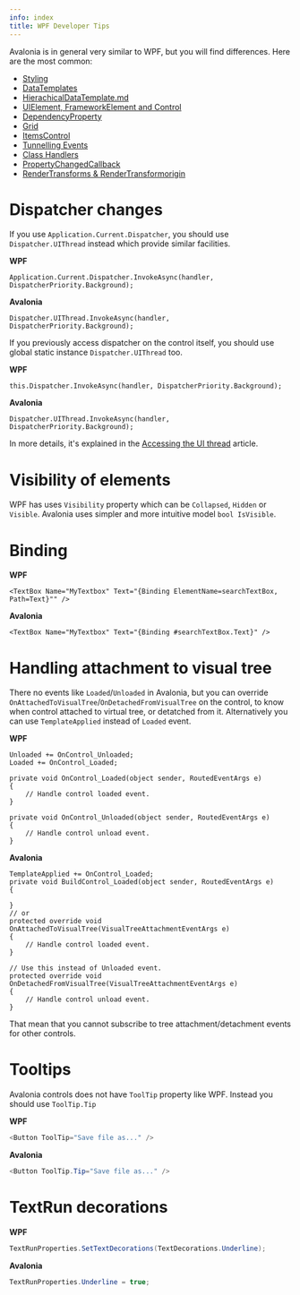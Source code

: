 ```yaml
---
info: index
title: WPF Developer Tips
---
```


Avalonia is in general very similar to WPF, but you will find differences. Here are the most common:

* [Styling](styling)
* [DataTemplates](datatemplates)
* [HierachicalDataTemplate.md](hierachicaldatatemplate)
* [UIElement, FrameworkElement and Control
](uielement-frameworkelement-and-control)
* [DependencyProperty](dependencyproperty)
* [Grid](grid)
* [ItemsControl](itemscontrol)
* [Tunnelling Events](tunnelling-events)
* [Class Handlers](class-handlers)
* [PropertyChangedCallback](propertychangedcallback)
* [RenderTransforms & RenderTransformorigin](rendertransforms-and-rendertransformorigin)


# Dispatcher changes

If you use `Application.Current.Dispatcher`, you should use `Dispatcher.UIThread` instead which provide similar facilities.

**WPF**
```
Application.Current.Dispatcher.InvokeAsync(handler, DispatcherPriority.Background);
```

**Avalonia**
```
Dispatcher.UIThread.InvokeAsync(handler, DispatcherPriority.Background);
```

If you previously access dispatcher on the control itself, you should use global static instance `Dispatcher.UIThread` too.

**WPF**
```
this.Dispatcher.InvokeAsync(handler, DispatcherPriority.Background);
```

**Avalonia**
```
Dispatcher.UIThread.InvokeAsync(handler, DispatcherPriority.Background);
```

In more details, it's explained in the [Accessing the UI thread](../../guides/basics/accessing-the-ui-thread.md) article.

# Visibility of elements

WPF has uses `Visibility` property which can be `Collapsed`, `Hidden` or `Visible`. Avalonia uses simpler and more intuitive model `bool IsVisible`.

# Binding

**WPF**
```
<TextBox Name="MyTextbox" Text="{Binding ElementName=searchTextBox, Path=Text}"" />
```

**Avalonia**
```
<TextBox Name="MyTextbox" Text="{Binding #searchTextBox.Text}" />
```

# Handling attachment to visual tree

There no events like `Loaded`/`Unloaded` in Avalonia, but you can override `OnAttachedToVisualTree`/`OnDetachedFromVisualTree` on the control, to know when control attached to virtual tree, or detatched from it. Alternatively you can use `TemplateApplied` instead of `Loaded` event.

**WPF**
```
Unloaded += OnControl_Unloaded;
Loaded += OnControl_Loaded;

private void OnControl_Loaded(object sender, RoutedEventArgs e)
{
    // Handle control loaded event.
}

private void OnControl_Unloaded(object sender, RoutedEventArgs e)
{
    // Handle control unload event.
}
```

**Avalonia**
```
TemplateApplied += OnControl_Loaded;
private void BuildControl_Loaded(object sender, RoutedEventArgs e)
{

}
// or
protected override void OnAttachedToVisualTree(VisualTreeAttachmentEventArgs e)
{
    // Handle control loaded event.
}

// Use this instead of Unloaded event.
protected override void OnDetachedFromVisualTree(VisualTreeAttachmentEventArgs e)
{
    // Handle control unload event.
}
```
That mean that you cannot subscribe to tree attachment/detachment events for other controls.


# Tooltips

Avalonia controls does not have `ToolTip` property like WPF. Instead you should use `ToolTip.Tip`

**WPF**
```csharp
<Button ToolTip="Save file as..." />
```

**Avalonia**
```csharp
<Button ToolTip.Tip="Save file as..." />
```

# TextRun decorations

**WPF**
```csharp
TextRunProperties.SetTextDecorations(TextDecorations.Underline);
```

**Avalonia**
```csharp
TextRunProperties.Underline = true;
```